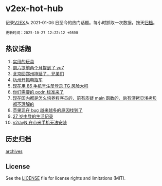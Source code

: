 # v2ex-hot-hub

 记录[V2EX](https://www.v2ex.com/)从 2021-01-06 日至今的热门话题。每小时抓取一次数据，按天[归档](archives)。

`更新时间：2025-10-27 12:22:12 +0800`

## 热议话题

1. [实用的玩具](https://www.v2ex.com/t/1168517)
1. [周六提前两个月提到了 yu7](https://www.v2ex.com/t/1168525)
1. [北京回郑州拖延了，兄弟们](https://www.v2ex.com/t/1168528)
1. [杭州开抓电瓶车](https://www.v2ex.com/t/1168524)
1. [现在用 86 手机号注册登录 TG 风险大吗](https://www.v2ex.com/t/1168461)
1. [你们需要的 pcdn 标准来了](https://www.v2ex.com/t/1168507)
1. [现在国内都是怎么培养程序员的，前有质疑 main 函数的，后有深拷贝浅拷贝都不理解的](https://www.v2ex.com/t/1168530)
1. [苹果现在 bug 越来越多的原因找到了](https://www.v2ex.com/t/1168491)
1. [27 岁中登的生活记录](https://www.v2ex.com/t/1168455)
1. [v2rayN 在小米手机无法安装](https://www.v2ex.com/t/1168426)

## 历史归档

[archives](archives)

## License

See the [LICENSE](LICENSE) file for license rights and limitations (MIT).
